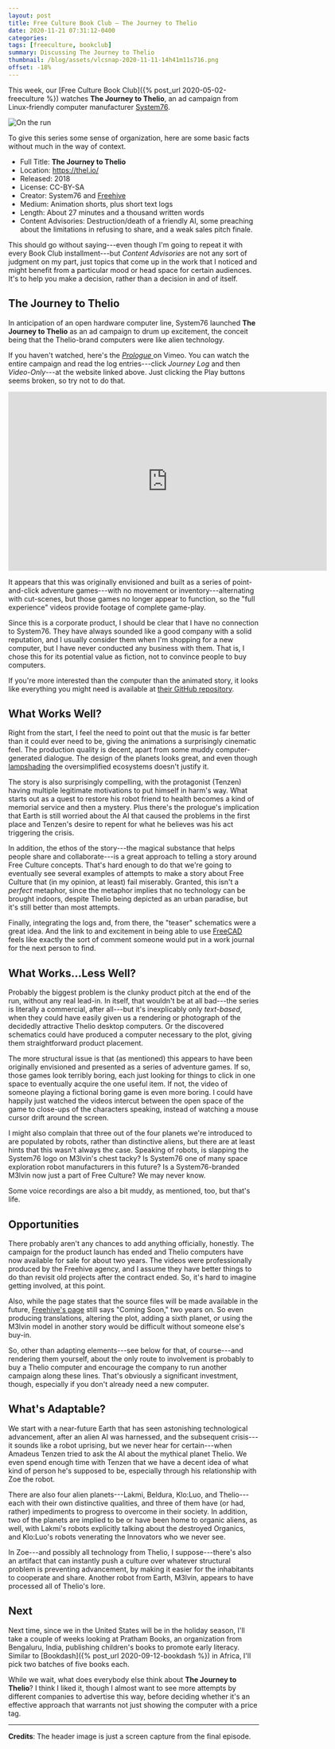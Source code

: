```yaml
---
layout: post
title: Free Culture Book Club — The Journey to Thelio
date: 2020-11-21 07:31:12-0400
categories:
tags: [freeculture, bookclub]
summary: Discussing The Journey to Thelio
thumbnail: /blog/assets/vlcsnap-2020-11-11-14h41m11s716.png
offset: -18%
---
```


This week, our [Free Culture Book Club]({% post_url 2020-05-02-freeculture %}) watches **The Journey to Thelio**, an ad campaign from Linux-friendly computer manufacturer [System76](https://system76.com/).

![On the run](/blog/assets/vlcsnap-2020-11-11-14h41m11s716.png "On the run")

To give this series some sense of organization, here are some basic facts without much in the way of context.

 * Full Title:  **The Journey to Thelio**
 * Location:  <https://thel.io/>
 * Released:  2018
 * License:  CC-BY-SA
 * Creator:  System76 and [Freehive](https://freehive.com/)
 * Medium:  Animation shorts, plus short text logs
 * Length:  About 27 minutes and a thousand written words
 * Content Advisories:  Destruction/death of a friendly AI, some preaching about the limitations in refusing to share, and a weak sales pitch finale.

This should go without saying---even though I'm going to repeat it with every Book Club installment---but *Content Advisories* are not any sort of judgment on my part, just topics that come up in the work that I noticed and might benefit from a particular mood or head space for certain audiences.  It's to help you make a decision, rather than a decision in and of itself.

## The Journey to Thelio

In anticipation of an open hardware computer line, System76 launched **The Journey to Thelio** as an ad campaign to drum up excitement, the conceit being that the Thelio-brand computers were like alien technology.

If you haven't watched, here's the [*Prologue* <i class="fab fa-vimeo"></i>](https://vimeo.com/289974344) on Vimeo.  You can watch the entire campaign and read the log entries---click *Journey Log* and then *Video-Only*---at the website linked above.  Just clicking the Play buttons seems broken, so try not to do that.

<iframe
  src="https://player.vimeo.com/video/289974344?color=00b18e&title=0&byline=0&portrait=0"
  width="640"
  height="360"
  frameborder="0"
  allow="fullscreen"
  allowfullscreen
>
</iframe>

It appears that this was originally envisioned and built as a series of point-and-click adventure games---with no movement or inventory---alternating with cut-scenes, but those games no longer appear to function, so the "full experience" videos provide footage of complete game-play.

Since this is a corporate product, I should be clear that I have no connection to System76.  They have always sounded like a good company with a solid reputation, and I usually consider them when I'm shopping for a new computer, but I have never conducted any business with them.  That is, I chose this for its potential value as fiction, not to convince people to buy computers.

If you're more interested than the computer than the animated story, it looks like everything you might need is available at [their GitHub repository](https://github.com/system76/thelio/).

## What Works Well?

Right from the start, I feel the need to point out that the music is far better than it could ever need to be, giving the animations a surprisingly cinematic feel.  The production quality is decent, apart from some muddy computer-generated dialogue.  The design of the planets looks great, and even though [lampshading](https://tvtropes.org/pmwiki/pmwiki.php/Main/LampshadeHanging) the oversimplified ecosystems doesn't justify it.

The story is also surprisingly compelling, with the protagonist (Tenzen) having multiple legitimate motivations to put himself in harm's way.  What starts out as a quest to restore his robot friend to health becomes a kind of memorial service and then a mystery.  Plus there's the prologue's implication that Earth is still worried about the AI that caused the problems in the first place and Tenzen's desire to repent for what he believes was his act triggering the crisis.

In addition, the ethos of the story---the magical substance that helps people share and collaborate---is a great approach to telling a story around Free Culture concepts.  That's hard enough to do that we're going to eventually see several examples of attempts to make a story about Free Culture that (in my opinion, at least) fail miserably.  Granted, this isn't a *perfect* metaphor, since the metaphor implies that no technology can be brought indoors, despite Thelio being depicted as an urban paradise, but it's still better than most attempts.

Finally, integrating the logs and, from there, the "teaser" schematics were a great idea.  And the link to and excitement in being able to use [FreeCAD](https://www.freecadweb.org/) feels like exactly the sort of comment someone would put in a work journal for the next person to find.

## What Works...Less Well?

Probably the biggest problem is the clunky product pitch at the end of the run, without any real lead-in.  In itself, that wouldn't be at all bad---the series is literally a commercial, after all---but it's inexplicably only *text-based*, when they could have easily given us a rendering or photograph of the decidedly attractive Thelio desktop computers.  Or the discovered schematics could have produced a computer necessary to the plot, giving them straightforward product placement.

The more structural issue is that (as mentioned) this appears to have been originally envisioned and presented as a series of adventure games.  If so, those games look terribly boring, each just looking for things to click in one space to eventually acquire the one useful item.  If not, the video of someone playing a fictional boring game is even more boring.  I could have happily just watched the videos intercut between the open space of the game to close-ups of the characters speaking, instead of watching a mouse cursor drift around the screen.

I might also complain that three out of the four planets we're introduced to are populated by robots, rather than distinctive aliens, but there are at least hints that this wasn't always the case.  Speaking of robots, is slapping the System76 logo on M3lvin's chest tacky?  Is System76 one of many space exploration robot manufacturers in this future?  Is a System76-branded M3lvin now just a part of Free Culture?  We may never know.

Some voice recordings are also a bit muddy, as mentioned, too, but that's life.

## Opportunities

There probably aren't any chances to add anything officially, honestly.  The campaign for the product launch has ended and Thelio computers have now available for sale for about two years.  The videos were professionally produced by the Freehive agency, and I assume they have better things to do than revisit old projects after the contract ended.  So, it's hard to imagine getting involved, at this point.

Also, while the page states that the source files will be made available in the future, [Freehive's page](https://thelio.freehive.com/) still says "Coming Soon," two years on.  So even producing translations, altering the plot, adding a sixth planet, or using the M3lvin model in another story would be difficult without someone else's buy-in.

So, other than adapting elements---see below for that, of course---and rendering them yourself, about the only route to involvement is probably to buy a Thelio computer and encourage the company to run another campaign along these lines.  That's obviously a significant investment, though, especially if you don't already need a new computer.

## What's Adaptable?

We start with a near-future Earth that has seen astonishing technological advancement, after an alien AI was harnessed, and the subsequent crisis---it sounds like a robot uprising, but we never hear for certain---when Amadeus Tenzen tried to ask the AI about the mythical planet Thelio.  We even spend enough time with Tenzen that we have a decent idea of what kind of person he's supposed to be, especially through his relationship with Zoe the robot.

There are also four alien planets---Lakmi, Beldura, Klo:Luo, and Thelio---each with their own distinctive qualities, and three of them have (or had, rather) impediments to progress to overcome in their society.  In addition, two of the planets are implied to be or have been home to organic aliens, as well, with Lakmi's robots explicitly talking about the destroyed Organics, and Klo:Luo's robots venerating the Innovators who we never see.

In Zoe---and possibly all technology from Thelio, I suppose---there's also an artifact that can instantly push a culture over whatever structural problem is preventing advancement, by making it easier for the inhabitants to cooperate and share.  Another robot from Earth, M3lvin, appears to have processed all of Thelio's lore.

## Next

Next time, since we in the United States will be in the holiday season, I'll take a couple of weeks looking at Pratham Books, an organization from Bengaluru, India, publishing children's books to promote early literacy.  Similar to [Bookdash]({% post_url 2020-09-12-bookdash %}) in Africa, I'll pick two batches of five books each.

While we wait, what does everybody else think about **The Journey to Thelio**?  I think I liked it, though I almost want to see more attempts by different companies to advertise this way, before deciding whether it's an effective approach that warrants not just showing the computer with a price tag.

* * *

**Credits**:  The header image is just a screen capture from the final episode.
